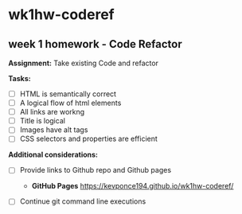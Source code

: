 # wk1hw-coderef 

## week 1 homework - Code Refactor

**Assignment:** Take existing Code and refactor

**Tasks:**

- [ ] HTML is semantically correct
- [ ] A logical flow of html elements
- [ ] All links are workng
- [ ] Title is logical
- [ ] Images have alt tags
- [ ] CSS selectors and properties are efficient

**Additional considerations:**

- [ ] Provide links to Github repo and Github pages
    * **GitHub Pages** https://kevponce194.github.io/wk1hw-coderef/
- [ ] Continue git command line executions

